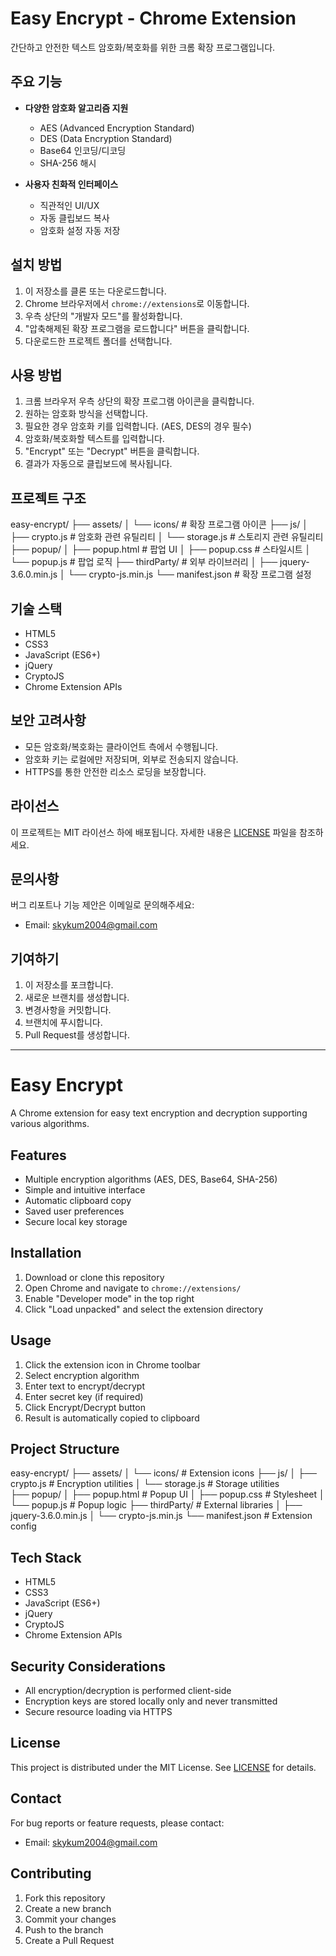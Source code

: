 # Easy Encrypt - Chrome Extension

간단하고 안전한 텍스트 암호화/복호화를 위한 크롬 확장 프로그램입니다.

## 주요 기능

- **다양한 암호화 알고리즘 지원**
  - AES (Advanced Encryption Standard)
  - DES (Data Encryption Standard)
  - Base64 인코딩/디코딩
  - SHA-256 해시

- **사용자 친화적 인터페이스**
  - 직관적인 UI/UX
  - 자동 클립보드 복사
  - 암호화 설정 자동 저장

## 설치 방법

1. 이 저장소를 클론 또는 다운로드합니다. 
2. Chrome 브라우저에서 `chrome://extensions`로 이동합니다.
3. 우측 상단의 "개발자 모드"를 활성화합니다.
4. "압축해제된 확장 프로그램을 로드합니다" 버튼을 클릭합니다.
5. 다운로드한 프로젝트 폴더를 선택합니다.

## 사용 방법

1. 크롬 브라우저 우측 상단의 확장 프로그램 아이콘을 클릭합니다.
2. 원하는 암호화 방식을 선택합니다.
3. 필요한 경우 암호화 키를 입력합니다. (AES, DES의 경우 필수)
4. 암호화/복호화할 텍스트를 입력합니다.
5. "Encrypt" 또는 "Decrypt" 버튼을 클릭합니다.
6. 결과가 자동으로 클립보드에 복사됩니다.

## 프로젝트 구조
easy-encrypt/
├── assets/
│ └── icons/ # 확장 프로그램 아이콘
├── js/
│ ├── crypto.js # 암호화 관련 유틸리티
│ └── storage.js # 스토리지 관련 유틸리티
├── popup/
│ ├── popup.html # 팝업 UI
│ ├── popup.css # 스타일시트
│ └── popup.js # 팝업 로직
├── thirdParty/ # 외부 라이브러리
│ ├── jquery-3.6.0.min.js
│ └── crypto-js.min.js
└── manifest.json # 확장 프로그램 설정

## 기술 스택

- HTML5
- CSS3
- JavaScript (ES6+)
- jQuery
- CryptoJS
- Chrome Extension APIs

## 보안 고려사항

- 모든 암호화/복호화는 클라이언트 측에서 수행됩니다.
- 암호화 키는 로컬에만 저장되며, 외부로 전송되지 않습니다.
- HTTPS를 통한 안전한 리소스 로딩을 보장합니다.

## 라이선스

이 프로젝트는 MIT 라이선스 하에 배포됩니다. 자세한 내용은 [LICENSE](LICENSE) 파일을 참조하세요.

## 문의사항

버그 리포트나 기능 제안은 이메일로 문의해주세요:
- Email: skykum2004@gmail.com

## 기여하기

1. 이 저장소를 포크합니다.
2. 새로운 브랜치를 생성합니다.
3. 변경사항을 커밋합니다.
4. 브랜치에 푸시합니다.
5. Pull Request를 생성합니다.

---

# Easy Encrypt

A Chrome extension for easy text encryption and decryption supporting various algorithms.

## Features

- Multiple encryption algorithms (AES, DES, Base64, SHA-256)
- Simple and intuitive interface
- Automatic clipboard copy
- Saved user preferences
- Secure local key storage

## Installation

1. Download or clone this repository
2. Open Chrome and navigate to `chrome://extensions/`
3. Enable "Developer mode" in the top right
4. Click "Load unpacked" and select the extension directory

## Usage

1. Click the extension icon in Chrome toolbar
2. Select encryption algorithm
3. Enter text to encrypt/decrypt
4. Enter secret key (if required)
5. Click Encrypt/Decrypt button
6. Result is automatically copied to clipboard

## Project Structure
easy-encrypt/
├── assets/
│ └── icons/ # Extension icons
├── js/
│ ├── crypto.js # Encryption utilities
│ └── storage.js # Storage utilities  
├── popup/
│ ├── popup.html # Popup UI
│ ├── popup.css # Stylesheet
│ └── popup.js # Popup logic
├── thirdParty/ # External libraries
│ ├── jquery-3.6.0.min.js
│ └── crypto-js.min.js
└── manifest.json # Extension config

## Tech Stack

- HTML5
- CSS3  
- JavaScript (ES6+)
- jQuery
- CryptoJS
- Chrome Extension APIs

## Security Considerations

- All encryption/decryption is performed client-side
- Encryption keys are stored locally only and never transmitted
- Secure resource loading via HTTPS

## License

This project is distributed under the MIT License. See [LICENSE](LICENSE) for details.

## Contact

For bug reports or feature requests, please contact:
- Email: skykum2004@gmail.com

## Contributing

1. Fork this repository
2. Create a new branch
3. Commit your changes
4. Push to the branch
5. Create a Pull Request
